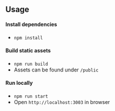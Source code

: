 ## Usage

#### Install dependencies
* `npm install`

#### Build static assets
* `npm run build`
* Assets can be found under `/public`

#### Run locally
* `npm run start`
* Open `http://localhost:3003` in browser
